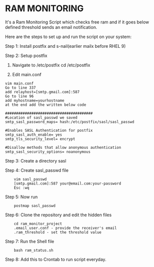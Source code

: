 # RAM MONITORING
It's a Ram Monitoring Script which checks free ram and if it goes below defined threshold sends an email notification.


Here are the steps to set up and run the script on your system:

Step 1: Install postfix and s-nail(earlier mailx before RHEL 9)

Step 2: Setup postfix

   1. Navigate to /etc/postfix
      cd /etc/postfix

   2. Edit main.conf

    vim main.conf
    Go to line 337
    add relayhost=[smtp.gmail.com]:587
    Go to line 96
    add myhostname=yourhostname
    at the end add the written below code

    ########################################
    #Location of sasl_passwd we saved
    smtp_sasl_password_maps= hash:/etc/postfix/sasl/sasl_passwd

    #Enables SASL Authentication for postfix
    smtp_sasl_auth_enable= yes
    smtp_tls_security_level= encrypt

    #Disallow methods that allow anonymous authentication
    smtp_sasl_security_options= noanonymous

      

Step 3: Create a directory sasl

Step 4: Create sasl_passwd file

        vim sasl_passwd
        [smtp.gmail.com]:587 your@email.com:your-password
        Esc :wq

Step 5: Now run

        postmap sasl_passwd

Step 6: Clone the repository and edit the hidden files

        cd ram_monitor_project
        .email_user.conf - provide the receiver's email
        .ram_threshold - set the threshold value

Step 7: Run the Shell file

        bash ram_status.sh

Step 8: Add this to Crontab to run script everyday.        
    